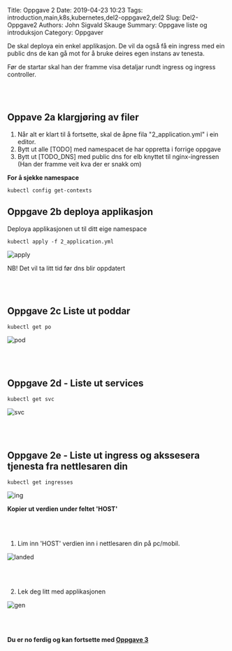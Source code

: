 Title: Oppgave 2
Date: 2019-04-23 10:23
Tags: introduction,main,k8s,kubernetes,del2-oppgave2,del2
Slug: Del2-Oppgave2
Authors: John Sigvald Skauge
Summary: Oppgave liste og introduksjon
Category: Oppgaver

De skal deploya ein enkel applikasjon. De vil da også få ein ingress med ein public dns de kan gå mot for å bruke deires egen instans av tenesta.

Før de startar skal han der framme visa detaljar rundt ingress og ingress controller.

<br />
<br />

## Oppave 2a klargjøring av filer

1. Når alt er klart til å fortsette, skal de åpne fila "2_application.yml" i ein editor. 
2.  Bytt ut alle [TODO] med namespacet de har oppretta i forrige oppgave
3. Bytt ut [TODO_DNS] med public dns for elb knyttet til nginx-ingressen (Han der framme veit kva der er snakk om)

**For å sjekke namespace**

```
kubectl config get-contexts
```


## Oppgave 2b deploya applikasjon

Deploya applikasjonen ut til ditt eige namespace

```
kubectl apply -f 2_application.yml
```

![apply]({static}/images/part2/task2/1_apply.png)

NB! Det vil ta litt tid før dns blir oppdatert
 

<br />
<br />

## Oppgave 2c Liste ut poddar
```
kubectl get po
```

![pod]({static}/images/part2/task2/2_get_po.png)


<br />
<br />

## Oppgave 2d - Liste ut services

```
kubectl get svc
```

![svc]({static}/images/part2/task2/3_get_svc.png)

<br />
<br />



## Oppgave 2e - Liste ut ingress og akssesera tjenesta fra nettlesaren din

```
kubectl get ingresses
```

![ing]({static}/images/part2/task2/4_get_ingress.png)

**Kopier ut verdien under feltet 'HOST'**

<br />
<br />

1. Lim inn 'HOST' verdien inn i nettlesaren din på pc/mobil. 

![landed]({static}/images/part2/task2/7_landed.png)

<br />
<br />

2. Lek deg litt med applikasjonen


![gen]({static}/images/part2/task2/8_generated.png)

<br />
<br />


**Du er no ferdig og kan fortsette med [Oppgave 3]({filename}/part2/task3.md)**
